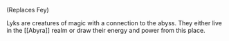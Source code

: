 (Replaces Fey)


Lyks are creatures of magic with a connection to the abyss. They either live in the [[Abyra]] realm or draw their energy and power from this place.